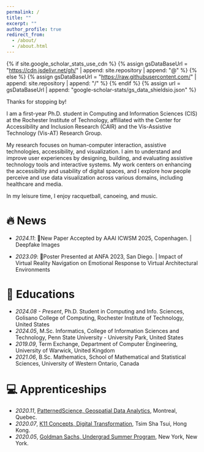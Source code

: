 ```yaml
---
permalink: /
title: ""
excerpt: ""
author_profile: true
redirect_from: 
  - /about/
  - /about.html
---
```


{% if site.google_scholar_stats_use_cdn %}
{% assign gsDataBaseUrl = "https://cdn.jsdelivr.net/gh/" | append: site.repository | append: "@" %}
{% else %}
{% assign gsDataBaseUrl = "https://raw.githubusercontent.com/" | append: site.repository | append: "/" %}
{% endif %}
{% assign url = gsDataBaseUrl | append: "google-scholar-stats/gs_data_shieldsio.json" %}

<span class='anchor' id='about-me'></span>

Thanks for stopping by!

I am a first-year Ph.D. student in Computing and Information Sciences (CIS) at the Rochester Institute of Technology, affiliated with the Center for Accessibility and Inclusion Research (CAIR) and the Vis-Assistive Technology (Vis-AT) Research Group.

My research focuses on human-computer interaction, assistive technologies, accessibility, and visualization. I aim to understand and improve user experiences by designing, building, and evaluating assistive technology tools and interactive systems. My work centers on enhancing the accessibility and usability of digital spaces, and I explore how people perceive and use data visualization across various domains, including healthcare and media.

In my leisure time, I enjoy racquetball, canoeing, and music.

<!-- 🚧detour en route🚧... -->

<!-- I have published more than 100 papers at the top international AI conferences with total <a href='https://scholar.google.com/citations?user=DhtAFkwAAAAJ'>google scholar citations <strong><span id='total_cit'>260000+</span></strong></a> (You can also use google scholar badge <a href='https://scholar.google.com/citations?user=DhtAFkwAAAAJ'><img src="https://img.shields.io/endpoint?url={{ url | url_encode }}&logo=Google%20Scholar&labelColor=f6f6f6&color=9cf&style=flat&label=citations"></a>). -->


# 🔥 News
- *2024.11*: 🎉New Paper Accepted by AAAI ICWSM 2025, Copenhagen. | Deepfake Images

- *2023.09*: 🎉Poster Presented at ANFA 2023, San Diego. | Impact of Virtual Reality Navigation on Emotional Response to Virtual Architectural Environments

<!-- - *2023.09*: 🎉Abstract Accepted by ANFA 2023, San Diego.  -->

<!-- - *2020.08*: 🎉Abstract Accepted by IACHSS 2020, Milan. | Social Support of Life-Simulation Video Games -->

<!-- # 📝 Publications 
🚧detour en route🚧... -->

<!-- <div class='paper-box'><div class='paper-box-image'><div><div class="badge">CVPR 2016</div><img src='images/500x300.png' alt="sym" width="100%"></div></div> -->
<!-- <div class='paper-box-text' markdown="1"> -->

<!-- [Deep Residual Learning for Image Recognition](https://openaccess.thecvf.com/content_cvpr_2016/papers/He_Deep_Residual_Learning_CVPR_2016_paper.pdf) -->

<!-- **Kaiming He**, Xiangyu Zhang, Shaoqing Ren, Jian Sun -->

<!-- [**Project**](https://scholar.google.com/citations?view_op=view_citation&hl=zh-CN&user=DhtAFkwAAAAJ&citation_for_view=DhtAFkwAAAAJ:ALROH1vI_8AC) <strong><span class='show_paper_citations' data='DhtAFkwAAAAJ:ALROH1vI_8AC'></span></strong> -->
<!-- - Lorem ipsum dolor sit amet, consectetur adipiscing elit. Vivamus ornare aliquet ipsum, ac tempus justo dapibus sit amet.  -->
<!-- </div>
</div> -->

<!-- - [Lorem ipsum dolor sit amet, consectetur adipiscing elit. Vivamus ornare aliquet ipsum, ac tempus justo dapibus sit amet](https://github.com), A, B, C, **CVPR 2020** -->

<!-- # 🎖 Honors and Awards
🚧detour en route🚧... -->

<!-- - *2021.10* Lorem ipsum dolor sit amet, consectetur adipiscing elit. Vivamus ornare aliquet ipsum, ac tempus justo dapibus sit amet. 
- *2021.09* Lorem ipsum dolor sit amet, consectetur adipiscing elit. Vivamus ornare aliquet ipsum, ac tempus justo dapibus sit amet.  -->

# 📖 Educations
- *2024.08 - Present*, Ph.D. Student in Computing and Info. Sciences, Golisano College of Computing, Rochester Institute of Technology, United States
- *2024.05*, M.Sc. Informatics, College of Information Sciences and Technology, Penn State University - University Park, United States
- *2019.09*, Term Exchange, Department of Computer Engineering, University of Warwick, United Kingdom
- *2021.06*, B.Sc. Mathematics, School of Mathematical and Statistical Sciences, University of Western Ontario, Canada

<!-- # 💬 Invited Talks
🚧detour🚧... -->

<!-- - *2021.06*, Lorem ipsum dolor sit amet, consectetur adipiscing elit. Vivamus ornare aliquet ipsum, ac tempus justo dapibus sit amet. 
- *2021.03*, Lorem ipsum dolor sit amet, consectetur adipiscing elit. Vivamus ornare aliquet ipsum, ac tempus justo dapibus sit amet.  \| [\[video\]](https://github.com/) -->

# 💻 Apprenticeships

- *2020.11*, [PatternedScience, Geospatial Data Analytics](https://www.patterned.science/), Montreal, Quebec.
- *2020.07*, [K11 Concepts, Digital Transformation](https://www.k11musea.com/), Tsim Sha Tsui, Hong Kong.
- *2020.05*, [Goldman Sachs, Undergrad Summer Program](https://www.goldmansachs.com/), New York, New York.